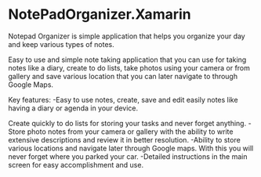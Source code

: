 # NotePadOrganizer.Xamarin

Notepad Organizer is simple application that helps you organize your day and keep various types of notes.

Easy to use and simple note taking application that you can use for taking notes like a diary, create to do lists, take photos using your camera or from gallery and save various location that you can later navigate to through Google Maps.

Key features: -Easy to use notes, create, save and edit easily notes like having a diary or agenda in your device.

Create quickly to do lists for storing your tasks and never forget anything. -Store photo notes from your camera or gallery with the ability to write extensive descriptions and review it in better resolution. -Ability to store various locations and navigate later through Google maps. With this you will never forget where you parked your car. -Detailed instructions in the main screen for easy accomplishment and use.
